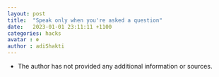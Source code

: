 ```yaml
---
layout: post
title:  "Speak only when you're asked a question"
date:   2023-01-01 23:11:11 +1100
categories: hacks
avatar : ☬ 
author : adiShakti
---
```


- The author has not provided any additional information or sources. 